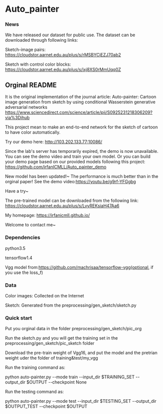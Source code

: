 # Auto_painter
### News
We have released our dataset for public use.
The dataset can be downloaded through following links: 

Sketch-image pairs: https://cloudstor.aarnet.edu.au/plus/s/rMSBYCjEZJ70ab2

Sketch with control color blocks: https://cloudstor.aarnet.edu.au/plus/s/ixj8XS0rMmUqq0Z



Orginal README
---------------------------------------------------------------------------
It is the original implementation of the journal article:
Auto-painter: Cartoon image generation from sketch by using conditional Wasserstein generative adversarial networks 
https://www.sciencedirect.com/science/article/pii/S0925231218306209?via%3Dihub

This project mean to make an end-to-end network for the sketch of cartoon to have color automatically.

Try our demo here: http://103.202.133.77:10086/

Since the lab's server has temporarily expired, the demo is now unavailable. You can see the demo video and train your own model.
Or you can build your demo page based on our provided models following this project:
https://github.com/irfanICMLL/Auto_painter_demo

New model has been updated!~ The performance is much better than in the orginal paper! See the demo video:https://youtu.be/g9rf-YFGgbg

Have a try~

The pre-trained model can be downloaded from the following link: https://cloudstor.aarnet.edu.au/plus/s/LvyREKsiaH47Aa6

My homepage: https://irfanicmll.github.io/

Welcome to contact me~


### Dependencies

python3.5

tensorflow1.4

Vgg model from:https://github.com/machrisaa/tensorflow-vgg(optional, if you use the loss_f)

### Data
Color images: Collected on the Internet

Sketch: Generated from the preprocessing/gen_sketch/sketch.py


### Quick start

Put you orginal data in the folder preprocessing/gen_sketch/pic_org 

Run the sketch.py and you will get the training set in the preprocessing/gen_sketch/pic_sketch folder

Download the pre-train weight of Vgg16, and put the model and the pretrian weight uder the folder of training&test/my_vgg

Run the training command as:

python auto-painter.py --mode train --input_dir $TRAINING_SET --output_dir $OUTPUT --checkpoint None

Run the testing command as:

python auto-painter.py --mode test --input_dir $TESTING_SET --output_dir $OUTPUT_TEST --checkpoint $OUTPUT

